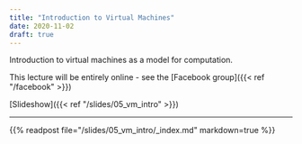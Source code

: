 ```yaml
---
title: "Introduction to Virtual Machines"
date: 2020-11-02
draft: true
---
```


Introduction to virtual machines as a model for computation.

This lecture will be entirely online - see the [Facebook group]({{< ref "/facebook" >}})

<!--more-->

[Slideshow]({{< ref "/slides/05_vm_intro" >}})

---

{{% readpost file="/slides/05_vm_intro/_index.md" markdown=true %}}

